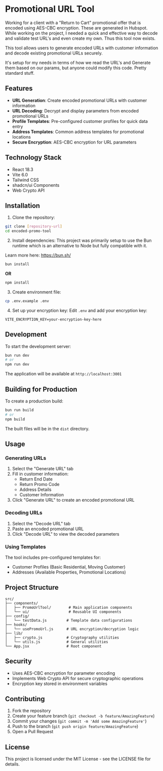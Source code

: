 # Promotional URL Tool

Working for a client with a "Return to Cart" promotional offer that is encoded using AES-CBC encryption. These are generated in Hubspot. While working on the project, I needed a quick and effective way to decode and validate test URL's and even create my own. Thus this tool now exists.

This tool allows users to generate encoded URLs with customer information and decode existing promotional URLs securely.

It's setup for my needs in terms of how we read the URL's and Generate them based on our params, but anyone could modify this code. Pretty standard stuff.

## Features

- **URL Generation**: Create encoded promotional URLs with customer information
- **URL Decoding**: Decrypt and display parameters from encoded promotional URLs
- **Profile Templates**: Pre-configured customer profiles for quick data entry
- **Address Templates**: Common address templates for promotional locations
- **Secure Encryption**: AES-CBC encryption for URL parameters

## Technology Stack

- React 18.3
- Vite 6.0
- Tailwind CSS
- shadcn/ui Components
- Web Crypto API

## Installation

1. Clone the repository:
```bash
git clone [repository-url]
cd encoded-promo-tool
```

2. Install dependencies:
This project was primarily setup to use the Bun runtime which is an alternative to Node but fully compatible with it. 

Learn more here: https://bun.sh/

```bash
bun install
```
**OR**
```bash
npm install
```

3. Create environment file:
```bash
cp .env.example .env
```

4. Set up your encryption key:
Edit `.env` and add your encryption key:
```
VITE_ENCRYPTION_KEY=your-encryption-key-here
```

## Development

To start the development server:

```bash
bun run dev
# or
npm run dev
```

The application will be available at `http://localhost:3001`

## Building for Production

To create a production build:

```bash
bun run build
# or
npm build
```

The built files will be in the `dist` directory.

## Usage

### Generating URLs

1. Select the "Generate URL" tab
2. Fill in customer information:
   - Return End Date
   - Return Promo Code
   - Address Details
   - Customer Information
3. Click "Generate URL" to create an encoded promotional URL

### Decoding URLs

1. Select the "Decode URL" tab
2. Paste an encoded promotional URL
3. Click "Decode URL" to view the decoded parameters

### Using Templates

The tool includes pre-configured templates for:
- Customer Profiles (Basic Residential, Moving Customer)
- Addresses (Available Properties, Promotional Locations)

## Project Structure

```
src/
├── components/
│   ├── PromoUrlTool/        # Main application components
│   └── ui/                  # Reusable UI components
├── config/
│   └── testData.js         # Template data configurations
├── hooks/
│   └── usePromoUrl.js      # URL encryption/decryption logic
├── lib/
│   ├── crypto.js           # Cryptography utilities
│   └── utils.js            # General utilities
└── App.jsx                 # Root component
```

## Security

- Uses AES-CBC encryption for parameter encoding
- Implements Web Crypto API for secure cryptographic operations
- Encryption key stored in environment variables

## Contributing

1. Fork the repository
2. Create your feature branch (`git checkout -b feature/AmazingFeature`)
3. Commit your changes (`git commit -m 'Add some AmazingFeature'`)
4. Push to the branch (`git push origin feature/AmazingFeature`)
5. Open a Pull Request

## License

This project is licensed under the MIT License - see the LICENSE file for details.